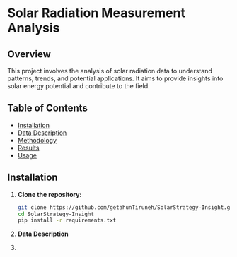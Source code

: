 # Solar Radiation Measurement Analysis

## Overview

This project involves the analysis of solar radiation data to understand patterns, trends, and potential applications. It aims to provide insights into solar energy potential and contribute to the field.

## Table of Contents

- [Installation](#installation)
- [Data Description](#data-description)
- [Methodology](#methodology)
- [Results](#results)
- [Usage](#usage)

## Installation

1. **Clone the repository:**

   ```bash
   git clone https://github.com/getahunTiruneh/SolarStrategy-Insight.git
   cd SolarStrategy-Insight
   pip install -r requirements.txt

2. **Data Description**

3. 
